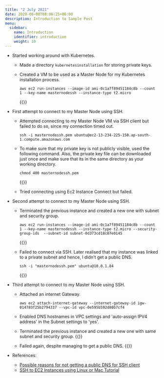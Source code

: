 ```yaml
---
title: "2 July 2021"
date: 2020-06-08T08:06:25+06:00
description: Introduction to Sample Post
menu:
  sidebar:
    name: Introduction
    identifier: introduction
    weight: 10
---
```


- Started working around with Kubernetes.

  - Made a directory `kubernetesinstallation` for storing private keys.
  
  - Created a VM to be used as a Master Node for my Kubernetes installation process.
    ```
    aws ec2 run-instances --image-id ami-0c1a7f89451184c8b --count 1 --key-name masternodessh --instance-type t2.micro
    
    ```
    {{<asciinema TBAH4doSotdyhEBFSANzBPLvi>}}
    
- First attempt to connect to my Master Node using SSH. 
  
  - Attempted connecting to my Master Node VM via SSH client but failed to do so, since my connection timed out.
    ```
    ssh -i masternodessh.pem ubuntu@ec2-13-234-225-150.ap-south-1.compute.amazonaws.com
    
    ```
  - To make sure that my private key is not publicly visible, used the following command. Also, the private key file can be downloaded just once and make sure that its in the same directory as your
    working directory.
    ```
    chmod 400 masternodessh.pem
    
    ```
    {{<asciinema yQUixrAIOoGu3Nf8yjlUQ1lSe>}}
    
  - Tried connecting using Ec2 Instance Connect but failed.
  
- Second attempt to connect to my Master Node using SSH.

  - Terminated the previous instance and created a new one with subnet and security group.
    ```
    aws ec2 run-instances --image-id ami-0c1a7f89451184c8b --count 1 --key-name masternodessh --instance-type t2.micro --security-group-ids  --subnet-id subnet-0d373cd18c07e0145
    
    ```
    {{<asciinema qvkGqhecwLzaxOz7akOraX1s2>}}
    
  - Failed to connect via SSH. Later realised that my instance was linked to a private subnet and hence, I didn't get a public DNS.
    ```
    ssh -i "masternodessh.pem" ubuntu@10.0.1.84
    
    ```
    {{<asciinema ya23FcocfqeeplwOWeWatdiJi>}}
    
- Third attempt to connect to my Master Node using SSH.

  - Attached an internet Gateway.
    ```
    aws ec2 attach-internet-gateway --internet-gateway-id igw-014783f25b2794337 --vpc-id vpc-0e595b592d80b7cf4
    
    ```
  - Enabled DNS hostnames in VPC settings and 'auto-assign IPV4 address' in the Subnet settings to 'yes'.
  
  - Terminated the previous instance and created a new one with same subnet and security group.
    {{<asciinema lS26m0pGw27oVeLmjGhObPPKF>}}
    
  - Failed again, despite managing to get a public DNS.
    {{<asciinema HfG8cOfYQr1oosPfgZ5J9sdMN>}}
    
- References:
  
  - [Possible reasons for not getting a public DNS for SSH client](https://stackoverflow.com/questions/20941704/ec2-instance-has-no-public-dns)
  - [SSH to EC2 Instances using Linux or Mac Tutorial](https://www.youtube.com/watch?v=8UqtMcX_kg0)
  
  

    


    
    
    
    
    
    
    
    
    
    
    
    
    
    
    
    
    
    
    
    





